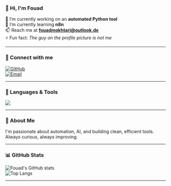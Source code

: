### 👋 Hi, I'm Fouad

🔭 I’m currently working on an **automated Python tool**  
🌱 I’m currently learning **n8n**  
📫 Reach me at **[fouadmokhtari@outlook.de](mailto:fouadmokhtari@outlook.de)**  
⚡ Fun fact: *The guy on the profile picture is not me*

---

### 🤝 Connect with me  
[![GitHub](https://img.shields.io/badge/GitHub-181717?style=for-the-badge&logo=github&logoColor=white)](https://github.com/fouad1806)  
[![Email](https://img.shields.io/badge/Email-0078D4?style=for-the-badge&logo=microsoft-outlook&logoColor=white)](mailto:fouadmokhtari@outlook.de)

---

### 🧠 Languages & Tools  
<p align="left">
  <img src="https://skillicons.dev/icons?i=python,opencv,pytorch,tensorflow,scikitlearn,seaborn,pandas,mysql,html,css,docker,git,illustrator" />
</p>

---

### 💬 About Me  
I'm passionate about automation, AI, and building clean, efficient tools.  
Always curious, always improving.

---

### 📊 GitHub Stats  

![Fouad's GitHub stats](https://github-readme-stats.vercel.app/api?username=yourusername&show_icons=true&theme=tokyonight)  
![Top Langs](https://github-readme-stats.vercel.app/api/top-langs/?username=yourusername&layout=compact&theme=tokyonight)

---
